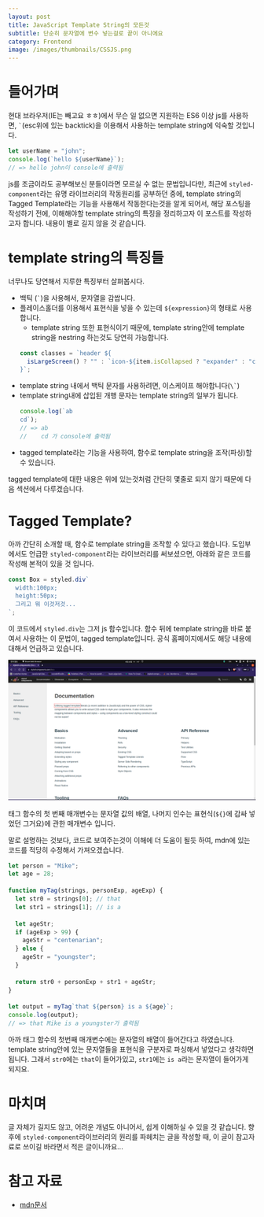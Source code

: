 ```yaml
---
layout: post
title: JavaScript Template String의 모든것
subtitle: 단순히 문자열에 변수 넣는걸로 끝이 아니에요
category: Frontend
image: /images/thumbnails/CSSJS.png
---
```


# 들어가며

현대 브라우저(IE는 빼고요 ㅎㅎ)에서 무슨 일 없으면 지원하는 ES6 이상 js를 사용하면, `` ` ``(esc위에 있는 backtick)을 이용해서 사용하는 template string에 익숙할 것입니다.

```js
let userName = "john";
console.log(`hello ${userName}`);
// => hello john이 console에 출력됨
```

js를 조금이라도 공부해보신 분들이라면 모르실 수 없는 문법입니다만, 최근에 `styled-component`라는 유명 라이브러리의 작동원리를 공부하던 중에, template string의 Tagged Template라는 기능을 사용해서 작동한다는것을 알게 되어서, 해당 포스팅을 작성하기 전에, 이해해야할 template string의 특징을 정리하고자 이 포스트를 작성하고자 합니다. 내용이 별로 길지 않을 것 같습니다.

# template string의 특징들

너무나도 당연해서 지루한 특징부터 살펴봅시다.

- 백틱 (`` ` ``)을 사용해서, 문자열을 감쌉니다.
- 플레이스홀더를 이용해서 표현식을 넣을 수 있는데 `${expression}`의 형태로 사용합니다.
  - template string 또한 표현식이기 때문에, template string안에 template string을 nestring 하는것도 당연히 가능합니다.
  ```js
  const classes = `header ${
    isLargeScreen() ? "" : `icon-${item.isCollapsed ? "expander" : "collapser"}`
  }`;
  ```
- template string 내에서 백틱 문자를 사용하려면, 이스케이프 해야합니다(`` \` ``)
- template string내에 삽입된 개행 문자는 template string의 일부가 됩니다.
  ```js
  console.log(`ab
  cd`);
  // => ab
  //    cd 가 console에 출력됨
  ```
- tagged template라는 기능을 사용하여, 함수로 template string을 조작(파싱)할 수 있습니다.

tagged template에 대한 내용은 위에 있는것처럼 간단히 몇줄로 되지 않기 때문에 다음 섹션에서 다루겠습니다.

# Tagged Template?

아까 간단히 소개할 때, 함수로 template string을 조작할 수 있다고 했습니다. 도입부에서도 언급한 `styled-component`라는 라이브러리를 써보셨으면, 아래와 같은 코드를 작성해 본적이 있을 것 입니다.

```js
const Box = styled.div`
  width:100px;
  height:50px;
  그리고 뭐 이것저것...
`;
```

이 코드에서 `styled.div`는 그저 js 함수입니다. 함수 뒤에 template string을 바로 붙여서 사용하는 이 문법이, tagged template입니다. 공식 홈페이지에서도 해당 내용에 대해서 언급하고 있습니다.

![공식 docs](/images/frontend/styled-component_docs.png)

태그 함수의 첫 번째 매개변수는 문자열 값의 배열, 나머지 인수는 표현식(`${}`에 감싸 넣었던 그거요)에 관한 매개변수 입니다.

말로 설명하는 것보다, 코드로 보여주는것이 이해에 더 도움이 될듯 하여, mdn에 있는 코드를 적당히 수정해서 가져오겠습니다.

```js
let person = "Mike";
let age = 28;

function myTag(strings, personExp, ageExp) {
  let str0 = strings[0]; // that
  let str1 = strings[1]; // is a

  let ageStr;
  if (ageExp > 99) {
    ageStr = "centenarian";
  } else {
    ageStr = "youngster";
  }

  return str0 + personExp + str1 + ageStr;
}

let output = myTag`that ${person} is a ${age}`;
console.log(output);
// => that Mike is a youngster가 출력됨
```

아까 태그 함수의 첫번째 매개변수에는 문자열의 배열이 들어간다고 하였습니다. template string안에 있는 문자열들을 표현식을 구분자로 파싱해서 넣었다고 생각하면 됩니다. 그래서 `str0`에는 `that`이 들어가있고, `str1`에는 `is a`라는 문자열이 들어가게 되지요.

# 마치며

글 자체가 길지도 않고, 어려운 개념도 아니어서, 쉽게 이해하실 수 있을 것 같습니다. 향후에 `styled-component`라이브러리의 원리를 파헤치는 글을 작성할 때, 이 글이 참고자료로 쓰이길 바라면서 적은 글이니까요...

# 참고 자료

- [mdn문서](https://developer.mozilla.org/ko/docs/Web/JavaScript/Reference/Template_literals)
